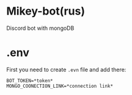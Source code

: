 # Mikey-bot(rus)
Discord bot with mongoDB
# .env
First you need to create `.evn` file and add there:
```
BOT_TOKEN=*token*
MONGO_COONECTION_LINK=*connection link*
```
